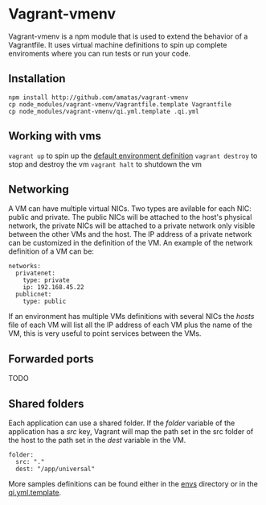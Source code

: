 Vagrant-vmenv
=============

Vagrant-vmenv is a npm module that is used to extend the behavior of a
Vagrantfile. It uses virtual machine definitions to spin up complete 
enviroments where you can run tests or run your code.

Installation
------------

```
npm install http://github.com/amatas/vagrant-vmenv
cp node_modules/vagrant-vmenv/Vagrantfile.template Vagrantfile
cp node_modules/vagrant-vmenv/qi.yml.template .qi.yml
```

Working with vms
----------------

`vagrant up` to spin up the [default environment definition](envs/default.json)
`vagrant destroy` to stop and destroy the vm
`vagrant halt` to shutdown the vm

Networking
----------

A VM can have multiple virtual NICs. Two types are avilable for each NIC: public
and private. The public NICs will be attached to the host's physical network,
the private NICs will be attached to a private network only visible between the
other VMs and the host. The IP address of a private network can be customized in
the definition of the VM. An example of the network definition of a VM can be:

```
networks:
  privatenet:
    type: private
    ip: 192.168.45.22
  publicnet:
    type: public
```

If an environment has multiple VMs definitions with several NICs the _hosts_
file of each VM will list all the IP address of each VM plus the name of the VM,
this is very useful to point services between the VMs.

Forwarded ports
---------------

TODO

Shared folders
--------------

Each application can use a shared folder. If the _folder_ variable of the
application has a _src_ key, Vagrant will map the path set in the src folder of
the host to the path set in the _dest_ variable in the VM.

```
folder:
  src: "."
  dest: "/app/universal"
```

More samples definitions can be found either in the [envs](envs) directory or in
the [qi.yml.template](qi.yml.template).
